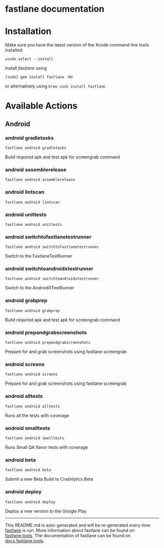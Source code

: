 fastlane documentation
================
# Installation

Make sure you have the latest version of the Xcode command line tools installed:

```
xcode-select --install
```

Install _fastlane_ using
```
[sudo] gem install fastlane -NV
```
or alternatively using `brew cask install fastlane`

# Available Actions
## Android
### android gradletasks
```
fastlane android gradletasks
```
Build required apk and test apk for screengrab command
### android assemblerelease
```
fastlane android assemblerelease
```

### android lintscan
```
fastlane android lintscan
```

### android unittests
```
fastlane android unittests
```

### android switchtofastlanetestrunner
```
fastlane android switchtofastlanetestrunner
```
Switch to the FastlaneTestRunner
### android switchtoandroidxtestrunner
```
fastlane android switchtoandroidxtestrunner
```
Switch to the AndroidXTestRunner
### android grabprep
```
fastlane android grabprep
```
Build required apk and test apk for screengrab command
### android prepandgrabscreenshots
```
fastlane android prepandgrabscreenshots
```
Prepare for and grab screenshots using fastlane screengrab
### android screens
```
fastlane android screens
```
Prepare for and grab screenshots using fastlane screengrab
### android alltests
```
fastlane android alltests
```
Runs all the tests with coverage
### android smalltests
```
fastlane android smalltests
```
Runs Small QA flavor tests with coverage
### android beta
```
fastlane android beta
```
Submit a new Beta Build to Crashlytics Beta
### android deploy
```
fastlane android deploy
```
Deploy a new version to the Google Play

----

This README.md is auto-generated and will be re-generated every time [fastlane](https://fastlane.tools) is run.
More information about fastlane can be found on [fastlane.tools](https://fastlane.tools).
The documentation of fastlane can be found on [docs.fastlane.tools](https://docs.fastlane.tools).
